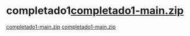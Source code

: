 # completado1[completado1-main.zip](https://github.com/juanDcuatindioyN/completado1/files/10942806/completado1-main.zip)
[completado1-main.zip](https://github.com/juanDcuatindioyN/completado1/files/10942957/completado1-main.zip)
[completado1-main.zip](https://github.com/juanDcuatindioyN/completado1/files/10942972/completado1-main.zip)
